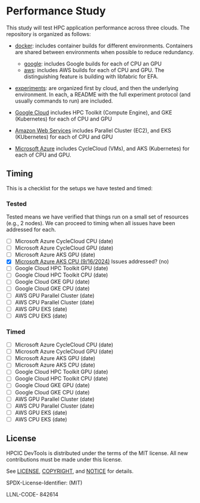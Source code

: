 # Performance Study

This study will test HPC application performance across three clouds. The repository is organized as follows:

- [docker](docker): includes container builds for different environments. Containers are shared between environments when possible to reduce redundancy.
  - [google](docker/google): includes Google builds for each of CPU an GPU
  - [aws](docker/aws): includes AWS builds for each of CPU and GPU. The distinguishing feature is building with libfabric for EFA.

- [experiments](experiments): are organized first by cloud, and then the underlying environment. In each, a README with the full experiment protocol (and usually commands to run) are included.
 - [Google Cloud](experiments/google) includes HPC Toolkit (Compute Engine), and GKE (Kubernetes) for each of CPU and GPU
 - [Amazon Web Services](experiments/aws) includes Parallel Cluster (EC2), and EKS (KUbernetes) for each of CPU and GPU
 - [Microsoft Azure](experiments/azure) includes CycleCloud (VMs), and AKS (Kubernetes) for each of CPU and GPU.

## Timing

This is a checklist for the setups we have tested and timed:

### Tested

Tested means we have verified that things run on a small set of resources (e.g., 2 nodes). We can proceed to timing when all issues have been addressed for each.

- [ ] Microsoft Azure CycleCloud CPU (date)
- [ ] Microsoft Azure CycleCloud GPU (date)
- [ ] Microsoft Azure AKS GPU (date)
- [x] [Microsoft Azure AKS CPU (9/16/2024)](experiments/azure/aks/cpu) Issues addressed? (no)
- [ ] Google Cloud HPC Toolkit GPU (date)
- [ ] Google Cloud HPC Toolkit CPU (date)
- [ ] Google Cloud GKE GPU (date)
- [ ] Google Cloud GKE CPU (date)
- [ ] AWS GPU Parallel Cluster (date)
- [ ] AWS CPU Parallel Cluster (date)
- [ ] AWS GPU EKS (date)
- [ ] AWS CPU EKS (date)

### Timed

- [ ] Microsoft Azure CycleCloud CPU (date)
- [ ] Microsoft Azure CycleCloud GPU (date)
- [ ] Microsoft Azure AKS GPU (date)
- [ ] Microsoft Azure AKS CPU (date)
- [ ] Google Cloud HPC Toolkit GPU (date)
- [ ] Google Cloud HPC Toolkit CPU (date)
- [ ] Google Cloud GKE GPU (date)
- [ ] Google Cloud GKE CPU (date)
- [ ] AWS GPU Parallel Cluster (date)
- [ ] AWS CPU Parallel Cluster (date)
- [ ] AWS GPU EKS (date)
- [ ] AWS CPU EKS (date)

## License

HPCIC DevTools is distributed under the terms of the MIT license.
All new contributions must be made under this license.

See [LICENSE](https://github.com/converged-computing/cloud-select/blob/main/LICENSE),
[COPYRIGHT](https://github.com/converged-computing/cloud-select/blob/main/COPYRIGHT), and
[NOTICE](https://github.com/converged-computing/cloud-select/blob/main/NOTICE) for details.

SPDX-License-Identifier: (MIT)

LLNL-CODE- 842614
